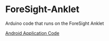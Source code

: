 # ForeSight-Anklet
Arduino code that runs on the ForeSight Anklet

[Android Application Code](https://github.com/ver09934/ForeSight-Navigateur)
